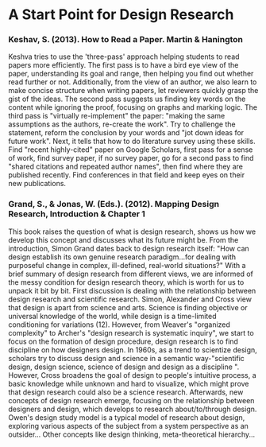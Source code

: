 # A Start Point for Design Research

### Keshav, S. (2013). How to Read a Paper. Martin & Hanington
Keshva tries to use the 'three-pass' approach helping students to read papers more efficiently. The first pass is to have a bird eye view of the paper, understanding its goal and range, then helping you find out whether read further or not. Additionally, from the view of an author, we also learn to make concise structure when writing papers, let reviewers quickly grasp the gist of the ideas. The second pass suggests us finding key words on the content while ignoring the proof, focusing on graphs and marking logic. The third pass is "virtually re-implement" the paper: "making the same assumptions as the authors, re-create the work". Try to challenge the statement, reform the conclusion by your words and "jot down ideas for future work". Next, it tells that how to do literature survey using these skills. Find "recent highly-cited" paper on Google Scholars, first pass for a sense of work, find survey paper, if no survey paper, go for a second pass to find "shared citations and repeated author names", then find where they are published recently. Find conferences in that field and keep eyes on their new publications.

### Grand, S., & Jonas, W. (Eds.). (2012). Mapping Design Research, Introduction & Chapter 1
This book raises the question of what is design research, shows us how we develop this concept and discusses what its future might be.  From the introduction, Simon Grand dates back to design research itself: "How can design establish its own genuine research paradigm...for dealing with purposeful change in complex, ill-defined, real-world situations?" With a brief summary of design research from different views, we are informed of the messy condition for design research theory, which is worth for us to unpack it bit by bit. First discussion is dealing with the relationship between design research and scientific research. Simon, Alexander and Cross view that design is apart from science and arts. Science is finding objective or universal knowledge of the world, while design is a time-limited conditioning for variations (12). However, from Weaver's "organized complexity" to Archer's "design research is systematic inquiry", we start to focus on the formation of design procedure, design research is to find discipline on how designers design. In 1960s, as a trend to scientize design, scholars try to discuss design and science in a semantic way-"scientific design, design science, science of design and design as a discipline ". However, Cross broadens the goal of design to people's intuitive process, a basic knowledge while unknown and hard to visualize, which might prove that design research could also be a science research. Afterwards, new concepts of design research emerge, focusing on the relationship between designers and design, which develops to research about/to/through design. Owen's design study model is a typical model of research about design, exploring various aspects of the subject from a system perspective as an outsider... Other concepts like design thinking, meta-theoretical hierarchy...
